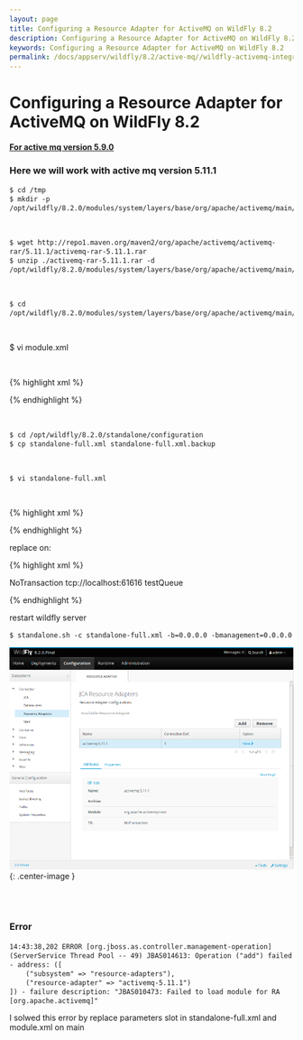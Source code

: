 ```yaml
---
layout: page
title: Configuring a Resource Adapter for ActiveMQ on WildFly 8.2
description: Configuring a Resource Adapter for ActiveMQ on WildFly 8.2
keywords: Configuring a Resource Adapter for ActiveMQ on WildFly 8.2
permalink: /docs/appserv/wildfly/8.2/active-mq//wildfly-activemq-integration-as-module/
---
```


# Configuring a Resource Adapter for ActiveMQ on WildFly 8.2

<strong><a href="/docs/appserv/wildfly/8.2/active-mq/wildfly-activemq-integration-as-application/5.9.0/">For active mq version 5.9.0</a></strong>

### Here we will work with active mq version 5.11.1

    $ cd /tmp
    $ mkdir -p /opt/wildfly/8.2.0/modules/system/layers/base/org/apache/activemq/main/

<br/>

    $ wget http://repo1.maven.org/maven2/org/apache/activemq/activemq-rar/5.11.1/activemq-rar-5.11.1.rar
    $ unzip ./activemq-rar-5.11.1.rar -d /opt/wildfly/8.2.0/modules/system/layers/base/org/apache/activemq/main/

<br/>

    $ cd /opt/wildfly/8.2.0/modules/system/layers/base/org/apache/activemq/main/

<br/>

\$ vi module.xml

<br/>

{% highlight xml %}

<module xmlns="urn:jboss:module:1.3" name="org.apache.activemq" slot="main" >
    <resources>
        <resource-root path="."/>
        <resource-root path="activemq-broker-5.11.1.jar"/>
        <resource-root path="activemq-client-5.11.1.jar"/>
        <resource-root path="activemq-jms-pool-5.11.1.jar"/>
        <resource-root path="activemq-kahadb-store-5.11.1.jar"/>
        <resource-root path="activemq-openwire-legacy-5.11.1.jar"/>
        <resource-root path="activemq-pool-5.11.1.jar"/>
        <resource-root path="activemq-protobuf-1.1.jar"/>
        <resource-root path="activemq-ra-5.11.1.jar"/>
        <resource-root path="activemq-spring-5.11.1.jar"/>
        <resource-root path="aopalliance-1.0.jar"/>
        <resource-root path="commons-pool-1.6.jar"/>
        <resource-root path="commons-logging-1.1.3.jar"/>
        <resource-root path="hawtbuf-1.11.jar"/>
        <resource-root path="spring-aop-3.2.11.RELEASE.jar"/>
        <resource-root path="spring-beans-3.2.11.RELEASE.jar"/>
        <resource-root path="spring-context-3.2.11.RELEASE.jar"/>
        <resource-root path="spring-core-3.2.11.RELEASE.jar"/>
        <resource-root path="spring-expression-3.2.11.RELEASE.jar"/>
        <resource-root path="xbean-spring-3.18.jar"/>
    </resources>
    <exports>
        <exclude path="org/springframework/**"/>
        <exclude path="org/apache/xbean/**"/>
        <exclude path="org/apache/commons/**"/>
        <exclude path="org/aopalliance/**"/>
        <exclude path="org/fusesource/**"/>
    </exports>
    <dependencies>
        <module name="javax.api"/>
        <module name="org.slf4j"/>
        <module name="javax.resource.api"/>
        <module name="javax.jms.api"/>
        <module name="javax.management.j2ee.api"/>
    </dependencies>
</module>

{% endhighlight %}

<br/>

    $ cd /opt/wildfly/8.2.0/standalone/configuration
    $ cp standalone-full.xml standalone-full.xml.backup

<br/>

    $ vi standalone-full.xml

<br/>

{% highlight xml %}

<subsystem xmlns="urn:jboss:domain:resource-adapters:2.0"/>

{% endhighlight %}

replace on:

{% highlight xml %}

<subsystem xmlns="urn:jboss:domain:resource-adapters:2.0">
    <resource-adapters>
        <resource-adapter id="activemq-5.11.1">
            <module slot="main" id="org.apache.activemq"/>
            <transaction-support>NoTransaction</transaction-support>
            <config-property name="ServerUrl">
                tcp://localhost:61616
            </config-property>
            <connection-definitions>
                <connection-definition class-name="org.apache.activemq.ra.ActiveMQManagedConnectionFactory" jndi-name="java:/ConnectionFactory" enabled="true" use-java-context="true" pool-name="ConnectionFactory"/>
            </connection-definitions>
            <admin-objects>
                <admin-object class-name="org.apache.activemq.command.ActiveMQQueue" jndi-name="queue/test-queue" use-java-context="true" pool-name="test_queue">
                    <config-property name="PhysicalName">
                        testQueue
                    </config-property>
                </admin-object>
            </admin-objects>
        </resource-adapter>
    </resource-adapters>
</subsystem>

{% endhighlight %}

restart wildfly server

    $ standalone.sh -c standalone-full.xml -b=0.0.0.0 -bmanagement=0.0.0.0

![WildFly ActiveMQ as Module](/img/appserv/wildfly/8.2/active-mq/resource_adapters.png 'WildFly ActiveMQ as Module'){: .center-image }

<br/><br/>

### Error

    14:43:38,202 ERROR [org.jboss.as.controller.management-operation] (ServerService Thread Pool -- 49) JBAS014613: Operation ("add") failed - address: ([
        ("subsystem" => "resource-adapters"),
        ("resource-adapter" => "activemq-5.11.1")
    ]) - failure description: "JBAS010473: Failed to load module for RA [org.apache.activemq]"

I solwed this error by replace parameters slot in standalone-full.xml and module.xml on main

<!--

## WORKS -5.10


<module xmlns="urn:jboss:module:1.3" name="org.apache.activemq" slot="main" >
    <resources>
        <resource-root path="."/>
        <resource-root path="activemq-broker-5.10.0.jar"/>
        <resource-root path="activemq-client-5.10.0.jar"/>
        <resource-root path="activemq-jms-pool-5.10.0.jar"/>
        <resource-root path="activemq-kahadb-store-5.10.0.jar"/>
        <resource-root path="activemq-openwire-legacy-5.10.0.jar"/>
        <resource-root path="activemq-pool-5.10.0.jar"/>
        <resource-root path="activemq-protobuf-1.1.jar"/>
        <resource-root path="activemq-ra-5.10.0.jar"/>
        <resource-root path="activemq-spring-5.10.0.jar"/>
        <resource-root path="aopalliance-1.0.jar"/>
        <resource-root path="commons-pool-1.6.jar"/>
        <resource-root path="commons-logging-1.1.3.jar"/>
        <resource-root path="hawtbuf-1.10.jar"/>
        <resource-root path="spring-aop-3.2.8.RELEASE.jar"/>
        <resource-root path="spring-beans-3.2.8.RELEASE.jar"/>
        <resource-root path="spring-context-3.2.8.RELEASE.jar"/>
        <resource-root path="spring-core-3.2.8.RELEASE.jar"/>
        <resource-root path="spring-expression-3.2.8.RELEASE.jar"/>
        <resource-root path="xbean-spring-3.16.jar"/>
    </resources>
    <exports>
        <exclude path="org/springframework/**"/>
        <exclude path="org/apache/xbean/**"/>
        <exclude path="org/apache/commons/**"/>
        <exclude path="org/aopalliance/**"/>
        <exclude path="org/fusesource/**"/>
    </exports>
    <dependencies>
        <module name="javax.api"/>
        <module name="org.slf4j"/>
        <module name="javax.resource.api"/>
        <module name="javax.jms.api"/>
        <module name="javax.management.j2ee.api"/>
    </dependencies>
</module>

-->
